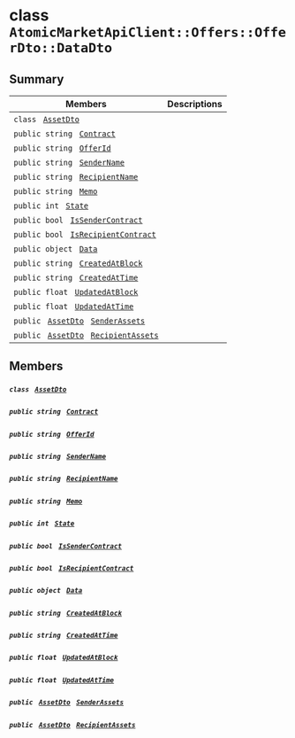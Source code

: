 # class `AtomicMarketApiClient::Offers::OfferDto::DataDto` 

## Summary

 Members                                | Descriptions                                
----------------------------------------|---------------------------------------------
`class ` [`AssetDto`](.github/workflows/documentation/md/AtomicMarketApiClient--Offers--OfferDto--DataDto--AssetDto.md#class_atomic_market_api_client_1_1_offers_1_1_offer_dto_1_1_data_dto_1_1_asset_dto)        | 
`public string ` [`Contract`](#class_atomic_market_api_client_1_1_offers_1_1_offer_dto_1_1_data_dto_1a9b4baf8484b98d89513d7776a8877d0e) | 
`public string ` [`OfferId`](#class_atomic_market_api_client_1_1_offers_1_1_offer_dto_1_1_data_dto_1a176ccbd661a78c99444e637ed0af4c6e) | 
`public string ` [`SenderName`](#class_atomic_market_api_client_1_1_offers_1_1_offer_dto_1_1_data_dto_1a8435cbd7a4dda595164d4ff47d4f4525) | 
`public string ` [`RecipientName`](#class_atomic_market_api_client_1_1_offers_1_1_offer_dto_1_1_data_dto_1a4db149de8d9e2720942cc478bf9b67e2) | 
`public string ` [`Memo`](#class_atomic_market_api_client_1_1_offers_1_1_offer_dto_1_1_data_dto_1ae120ff01d30f40e9771e30e58f1a1d7f) | 
`public int ` [`State`](#class_atomic_market_api_client_1_1_offers_1_1_offer_dto_1_1_data_dto_1a18de412e641d6e3d45d7a829923a29c3) | 
`public bool ` [`IsSenderContract`](#class_atomic_market_api_client_1_1_offers_1_1_offer_dto_1_1_data_dto_1ade800cb1f05a507dc30d49c105cfff62) | 
`public bool ` [`IsRecipientContract`](#class_atomic_market_api_client_1_1_offers_1_1_offer_dto_1_1_data_dto_1a07f590cec8ec1aa154b011469a393f5e) | 
`public object ` [`Data`](#class_atomic_market_api_client_1_1_offers_1_1_offer_dto_1_1_data_dto_1a248bfced8a2a84c147f9b20efe3e669a) | 
`public string ` [`CreatedAtBlock`](#class_atomic_market_api_client_1_1_offers_1_1_offer_dto_1_1_data_dto_1a022adc431e5845376e250208a999e12d) | 
`public string ` [`CreatedAtTime`](#class_atomic_market_api_client_1_1_offers_1_1_offer_dto_1_1_data_dto_1a4cb9b4aaa1372df6dc2bb7d8f4916403) | 
`public float ` [`UpdatedAtBlock`](#class_atomic_market_api_client_1_1_offers_1_1_offer_dto_1_1_data_dto_1a6a61fb4c918dc2245accba312dc05e54) | 
`public float ` [`UpdatedAtTime`](#class_atomic_market_api_client_1_1_offers_1_1_offer_dto_1_1_data_dto_1a8dbb9afc1eef46b8d8a1c645804ef180) | 
`public ` [`AssetDto`](.github/workflows/documentation/md/AtomicMarketApiClient--Offers--OfferDto--DataDto--AssetDto.md#class_atomic_market_api_client_1_1_offers_1_1_offer_dto_1_1_data_dto_1_1_asset_dto)` ` [`SenderAssets`](#class_atomic_market_api_client_1_1_offers_1_1_offer_dto_1_1_data_dto_1a86e7c6a130fb6362e9c7acccadccc56e) | 
`public ` [`AssetDto`](.github/workflows/documentation/md/AtomicMarketApiClient--Offers--OfferDto--DataDto--AssetDto.md#class_atomic_market_api_client_1_1_offers_1_1_offer_dto_1_1_data_dto_1_1_asset_dto)` ` [`RecipientAssets`](#class_atomic_market_api_client_1_1_offers_1_1_offer_dto_1_1_data_dto_1a358e5087b184a62aa204fdbb91ec8ef5) | 

## Members

##### `class ` [`AssetDto`](.github/workflows/documentation/md/AtomicMarketApiClient--Offers--OfferDto--DataDto--AssetDto.md#class_atomic_market_api_client_1_1_offers_1_1_offer_dto_1_1_data_dto_1_1_asset_dto) 

##### `public string ` [`Contract`](#class_atomic_market_api_client_1_1_offers_1_1_offer_dto_1_1_data_dto_1a9b4baf8484b98d89513d7776a8877d0e) 

##### `public string ` [`OfferId`](#class_atomic_market_api_client_1_1_offers_1_1_offer_dto_1_1_data_dto_1a176ccbd661a78c99444e637ed0af4c6e) 

##### `public string ` [`SenderName`](#class_atomic_market_api_client_1_1_offers_1_1_offer_dto_1_1_data_dto_1a8435cbd7a4dda595164d4ff47d4f4525) 

##### `public string ` [`RecipientName`](#class_atomic_market_api_client_1_1_offers_1_1_offer_dto_1_1_data_dto_1a4db149de8d9e2720942cc478bf9b67e2) 

##### `public string ` [`Memo`](#class_atomic_market_api_client_1_1_offers_1_1_offer_dto_1_1_data_dto_1ae120ff01d30f40e9771e30e58f1a1d7f) 

##### `public int ` [`State`](#class_atomic_market_api_client_1_1_offers_1_1_offer_dto_1_1_data_dto_1a18de412e641d6e3d45d7a829923a29c3) 

##### `public bool ` [`IsSenderContract`](#class_atomic_market_api_client_1_1_offers_1_1_offer_dto_1_1_data_dto_1ade800cb1f05a507dc30d49c105cfff62) 

##### `public bool ` [`IsRecipientContract`](#class_atomic_market_api_client_1_1_offers_1_1_offer_dto_1_1_data_dto_1a07f590cec8ec1aa154b011469a393f5e) 

##### `public object ` [`Data`](#class_atomic_market_api_client_1_1_offers_1_1_offer_dto_1_1_data_dto_1a248bfced8a2a84c147f9b20efe3e669a) 

##### `public string ` [`CreatedAtBlock`](#class_atomic_market_api_client_1_1_offers_1_1_offer_dto_1_1_data_dto_1a022adc431e5845376e250208a999e12d) 

##### `public string ` [`CreatedAtTime`](#class_atomic_market_api_client_1_1_offers_1_1_offer_dto_1_1_data_dto_1a4cb9b4aaa1372df6dc2bb7d8f4916403) 

##### `public float ` [`UpdatedAtBlock`](#class_atomic_market_api_client_1_1_offers_1_1_offer_dto_1_1_data_dto_1a6a61fb4c918dc2245accba312dc05e54) 

##### `public float ` [`UpdatedAtTime`](#class_atomic_market_api_client_1_1_offers_1_1_offer_dto_1_1_data_dto_1a8dbb9afc1eef46b8d8a1c645804ef180) 

##### `public ` [`AssetDto`](.github/workflows/documentation/md/AtomicMarketApiClient--Offers--OfferDto--DataDto--AssetDto.md#class_atomic_market_api_client_1_1_offers_1_1_offer_dto_1_1_data_dto_1_1_asset_dto)` ` [`SenderAssets`](#class_atomic_market_api_client_1_1_offers_1_1_offer_dto_1_1_data_dto_1a86e7c6a130fb6362e9c7acccadccc56e) 

##### `public ` [`AssetDto`](.github/workflows/documentation/md/AtomicMarketApiClient--Offers--OfferDto--DataDto--AssetDto.md#class_atomic_market_api_client_1_1_offers_1_1_offer_dto_1_1_data_dto_1_1_asset_dto)` ` [`RecipientAssets`](#class_atomic_market_api_client_1_1_offers_1_1_offer_dto_1_1_data_dto_1a358e5087b184a62aa204fdbb91ec8ef5) 

